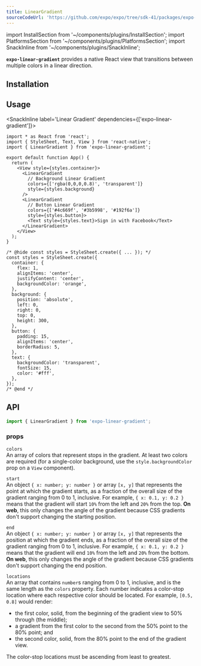 ```yaml
---
title: LinearGradient
sourceCodeUrl: 'https://github.com/expo/expo/tree/sdk-41/packages/expo-linear-gradient'
---
```


import InstallSection from '~/components/plugins/InstallSection';
import PlatformsSection from '~/components/plugins/PlatformsSection';
import SnackInline from '~/components/plugins/SnackInline';

**`expo-linear-gradient`** provides a native React view that transitions between multiple colors in a linear direction.

<PlatformsSection android emulator ios simulator web />

## Installation

<InstallSection packageName="expo-linear-gradient" />

## Usage

<SnackInline label='Linear Gradient' dependencies={['expo-linear-gradient']}>

```tsx
import * as React from 'react';
import { StyleSheet, Text, View } from 'react-native';
import { LinearGradient } from 'expo-linear-gradient';

export default function App() {
  return (
    <View style={styles.container}>
      <LinearGradient
        // Background Linear Gradient
        colors={['rgba(0,0,0,0.8)', 'transparent']}
        style={styles.background}
      />
      <LinearGradient
        // Button Linear Gradient
        colors={['#4c669f', '#3b5998', '#192f6a']}
        style={styles.button}>
        <Text style={styles.text}>Sign in with Facebook</Text>
      </LinearGradient>
    </View>
  );
}

/* @hide const styles = StyleSheet.create({ ... }); */
const styles = StyleSheet.create({
  container: {
    flex: 1,
    alignItems: 'center',
    justifyContent: 'center',
    backgroundColor: 'orange',
  },
  background: {
    position: 'absolute',
    left: 0,
    right: 0,
    top: 0,
    height: 300,
  },
  button: {
    padding: 15,
    alignItems: 'center',
    borderRadius: 5,
  },
  text: {
    backgroundColor: 'transparent',
    fontSize: 15,
    color: '#fff',
  },
});
/* @end */
```

</SnackInline>

## API

```js
import { LinearGradient } from 'expo-linear-gradient';
```

### props

`colors`  
An array of colors that represent stops in the gradient. At least two colors are required (for a single-color background, use the `style.backgroundColor` prop on a `View` component).

`start`  
An object `{ x: number; y: number }` or array `[x, y]` that represents the point at which the gradient starts, as a fraction of the overall size of the gradient ranging from 0 to 1, inclusive.
For example, `{ x: 0.1, y: 0.2 }` means that the gradient will start `10%` from the left and `20%` from the top.
**On web**, this only changes the angle of the gradient because CSS gradients don't support changing the starting position.

`end`  
An object `{ x: number; y: number }` or array `[x, y]` that represents the position at which the gradient ends, as a fraction of the overall size of the gradient ranging from 0 to 1, inclusive.
For example, `{ x: 0.1, y: 0.2 }` means that the gradient will end `10%` from the left and `20%` from the bottom.
**On web**, this only changes the angle of the gradient because CSS gradients don't support changing the end position.

`locations`  
An array that contains `number`s ranging from 0 to 1, inclusive, and is the same length as the `colors` property. Each number indicates a color-stop location where each respective color should be located.
For example, `[0.5, 0.8]` would render:

- the first color, solid, from the beginning of the gradient view to 50% through (the middle);
- a gradient from the first color to the second from the 50% point to the 80% point; and
- the second color, solid, from the 80% point to the end of the gradient view.

The color-stop locations must be ascending from least to greatest.
